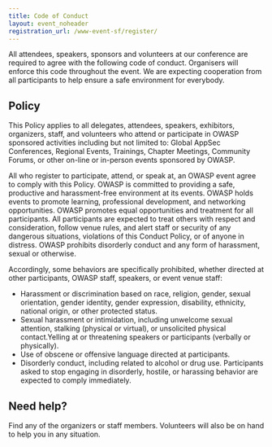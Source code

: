 ```yaml
---
title: Code of Conduct
layout: event_noheader
registration_url: /www-event-sf/register/
---
```


All attendees, speakers, sponsors and volunteers at our conference are required to agree with the following code of conduct. Organisers will enforce this code throughout the event. We are expecting cooperation from all participants to help ensure a safe environment for everybody.

## Policy

This Policy applies to all delegates, attendees, speakers, exhibitors, organizers, staff, and volunteers who attend or participate in OWASP sponsored activities including but not limited to: Global AppSec Conferences, Regional Events, Trainings, Chapter Meetings, Community Forums, or other on-line or in-person events sponsored by OWASP. 

All who register to participate, attend, or speak at, an OWASP event agree to comply with this Policy. OWASP is committed to providing a safe, productive and harassment-free environment at its events. OWASP holds events to promote learning, professional development, and networking opportunities. OWASP promotes equal opportunities and treatment for all participants. All participants are expected to treat others with respect and consideration, follow venue rules, and alert staff or security of any dangerous situations, violations of this Conduct Policy, or of anyone in distress. OWASP prohibits disorderly conduct and any form of harassment, sexual or otherwise. 

Accordingly, some behaviors are specifically prohibited, whether directed at other participants, OWASP staff, speakers, or event venue staff: 

* Harassment or discrimination based on race, religion, gender, sexual orientation, gender identity, gender expression, disability, ethnicity, national origin, or other protected status. 
* Sexual harassment or intimidation, including unwelcome sexual attention, stalking (physical or virtual), or unsolicited physical contact.Yelling at or threatening speakers or participants (verbally or physically). 
* Use of obscene or offensive language directed at participants. 
* Disorderly conduct, including related to alcohol or drug use. Participants asked to stop engaging in disorderly, hostile, or harassing behavior are expected to comply immediately.

## Need help?

Find any of the organizers or staff members. Volunteers will also be on hand to help you in any situation.